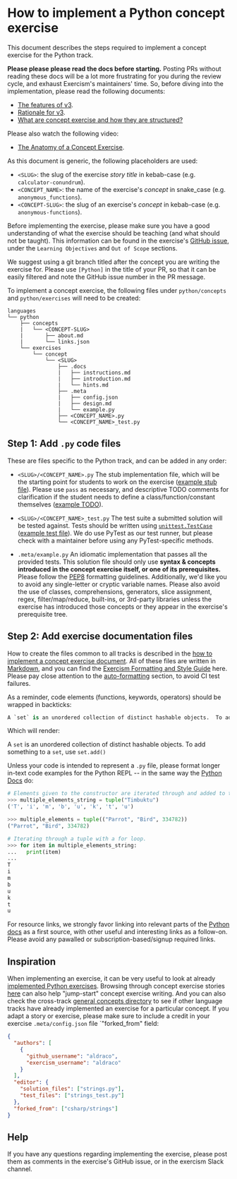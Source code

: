 # How to implement a Python concept exercise

This document describes the steps required to implement a concept exercise for the Python track.

**Please please please read the docs before starting.** Posting PRs without reading these docs will be a lot more frustrating for you during the review cycle, and exhaust Exercism's maintainers' time. So, before diving into the implementation, please read the following documents:

- [The features of v3][docs-features-of-v3].
- [Rationale for v3][docs-rationale-for-v3].
- [What are concept exercise and how they are structured?][docs-concept-exercises]

Please also watch the following video:

- [The Anatomy of a Concept Exercise][anatomy-of-a-concept-exercise].

As this document is generic, the following placeholders are used:

- `<SLUG>`: the slug of the exercise _story title_ in kebab-case (e.g. `calculator-conundrum`).
- `<CONCEPT_NAME>`: the name of the exercise's _concept_ in snake_case (e.g. `anonymous_functions`).
- `<CONCEPT-SLUG>`: the slug of an exercise's _concept_ in kebab-case (e.g. `anonymous-functions`).

Before implementing the exercise, please make sure you have a good understanding of what the exercise should be teaching (and what should not be taught). This information can be found in the exercise's [GitHub issue][github-issues-python], under the `Learning Objectives` and `Out of Scope` sections.

We suggest using a git branch titled after the concept you are writing the exercise for. Please use `[Python]` in the title of your PR, so that it can be easily filtered and note the GitHub issue number in the PR message.

To implement a concept exercise, the following files under `python/concepts` and `python/exercises` will need to be created:

```
languages
└── python
    ├── concepts
    |   └── <CONCEPT-SLUG>
    |       ├── about.md
    |       └── links.json
    └── exercises
        └── concept
            └── <SLUG>
                ├── .docs
                |   ├── instructions.md
                |   ├── introduction.md
                |   └── hints.md
                ├── .meta
                |   ├── config.json
                |   ├── design.md
                |   └── example.py
                ├── <CONCEPT_NAME>.py
                └── <CONCEPT_NAME>_test.py

```

## Step 1: Add `.py` code files

These are files specific to the Python track, and can be added in any order:

- `<SLUG>/<CONCEPT_NAME>.py`
  The stub implementation file, which will be the starting point for students to work on the exercise ([example stub file][example-stub]). Please use `pass` as necessary, and descriptive TODO comments for clarification if the student needs to define a class/function/constant themselves ([example TODO][example-todo]).

- `<SLUG>/<CONCEPT_NAME>_test.py`
  The test suite a submitted solution will be tested against. Tests should be written using [`unittest.TestCase`][unittest] ([example test file][example-testfile]). We do use PyTest as our test runner, but please check with a maintainer before using any PyTest-specific methods.

- `.meta/example.py`
  An idiomatic implementation that passes all the provided tests. This solution file should only use **syntax & concepts introduced in the concept exercise itself, or one of its prerequisites.** Please follow the [PEP8][pep8] formatting guidelines. Additionally, we'd like you to avoid any single-letter or cryptic variable names. Please also avoid the use of classes, comprehensions, generators, slice assignment, regex, filter/map/reduce, built-ins, or 3rd-party libraries unless the exercise has introduced those concepts or they appear in the exercise's prerequisite tree.

## Step 2: Add exercise documentation files

How to create the files common to all tracks is described in the [how to implement a concept exercise document][how-to-implement-a-concept-exercise]. All of these files are written in [Markdown][commonmark], and you can find the [Exercism Formatting and Style Guide][style-guide] here. Please pay close attention to the [auto-formatting][auto-formatting] section, to avoid CI test failures.

As a reminder, code elements (functions, keywords, operators) should be wrapped in backticks:

```python
A `set` is an unordered collection of distinct hashable objects.  To add something to a `set`, use `set.add()`
```

Which will render:

A `set` is an unordered collection of distinct hashable objects. To add something to a `set`, use `set.add()`

Unless your code is intended to represent a `.py` file, please format longer in-text code examples for the Python REPL -- in the same way the [Python Docs][repl-code-example] do:

```python
# Elements given to the constructor are iterated through and added to the tuple in order.
>>> multiple_elements_string = tuple("Timbuktu")
('T', 'i', 'm', 'b', 'u', 'k', 't', 'u')

>>> multiple_elements = tuple(("Parrot", "Bird", 334782))
("Parrot", "Bird", 334782)

# Iterating through a tuple with a for loop.
>>> for item in multiple_elements_string:
...   print(item)
...
T
i
m
b
u
k
t
u
```

For resource links, we strongly favor linking into relevant parts of the [Python docs][python-docs] as a first source, with other useful and interesting links as a follow-on. Please avoid any pawalled or subscription-based/signup required links.

## Inspiration

When implementing an exercise, it can be very useful to look at already [implemented Python exercises][python-implementations]. Browsing through concept exercise stories [here][concept-exercise-stories] can also help "jump-start" concept exercise writing. And you can also check the cross-track [general concepts directory][reference] to see if other language tracks have already implemented an exercise for a particular concept. If you adapt a story or exercise, please make sure to include a credit in your exercise `.meta/config.json` file `"forked_from" field:

```json
{
  "authors": [
    {
      "github_username": "aldraco",
      "exercism_username": "aldraco"
    }
  ],
  "editor": {
    "solution_files": ["strings.py"],
    "test_files": ["strings_test.py"]
  },
  "forked_from": ["csharp/strings"]
}
```

## Help

If you have any questions regarding implementing the exercise, please post them as comments in the exercise's GitHub issue, or in the exercism Slack channel.

[reference]: ../../../reference
[how-to-implement-a-concept-exercise]: ../../../docs/maintainers/generic-how-to-implement-a-concept-exercise.md
[docs-concept-exercises]: ../../../docs/concept-exercises.md
[docs-rationale-for-v3]: ../../../docs/rationale-for-v3.md
[docs-features-of-v3]: ../../../docs/features-of-v3.md
[anatomy-of-a-concept-exercise]: https://www.youtube.com/watch?v=gkbBqd7hPrA
[pep8]: https://www.python.org/dev/peps/pep-0008/
[example-todo]: ../exercises/concept/guidos-gorgeous-lasagna/lasagna.py
[example-stub]: ../exercises/concept/ghost-gobble-arcade-game/arcade_game.py
[example-testfile]: ../exercises/concept/little-sisters-essay/str_methods_test.py
[repl-code-example]: https://docs.python.org/3/tutorial/controlflow.html#defining-functions
[commonmark]: https://spec.commonmark.org/
[auto-formatting]: https://github.com/exercism/v3/blob/master/docs/maintainers/style-guide.md#auto-formatting
[style-guide]: https://github.com/exercism/v3/blob/master/docs/maintainers/style-guide.md
[python-implementations]: https://github.com/exercism/v3/tree/master/languages/python/exercises
[concept-exercise-stories]: https://github.com/exercism/v3/tree/master/reference/stories
[github-issues-python]: https://github.com/exercism/v3/issues?q=is%3Aissue+is%3Aopen+%5BPython%5D+in%3Atitle+label%3Atype%2Fnew-exercise
[python-docs]: https://docs.python.org/3/
[unittest]: https://docs.python.org/3/library/unittest.html#unittest.TestCase

